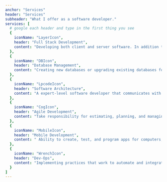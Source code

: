 ```yaml
---
anchor: "Services"
header: "Services"
subheader: "What I offer as a software developer."
services: [
  # google each header and type in the first thing you see
  {
    iconName: "LayerIcon",
    header: "Full Stack Development",
    content: "Developing both client and server software. In addition to mastering HTML and CSS,  also knows how to: Programming a browser  JavaScript, jQuery, & Vue) Program a server (like using PHP/Laravel, Python/Django, & Node/Express)"
  },
  {
    iconName: "DBIcon",
    header: "Database Management",
    content: "Creating new databases or upgrading existing databases for large or small companies. Perform maintenance on databases by organizing, storing and retrieving data. Checking data accessibility and troubleshoot problems with new systems as needed."
  },
  {
    iconName: "LpcodeIcon",
    header: "Software Architecture",
    content: "A expert-level software developer that communicates with businesses and clients to design and execute solutions and can collaborate with a team of software engineers."
  },
  {
    iconName: "CogIcon",
    header: "Agile Development",
    content: "Take responsibility for estimating, planning, and managing all of required tasks and reporting on progress. Offering excellent project management a smaller scale."
  },
  {
    iconName: "MobileIcon",
    header: "Mobile Development",
    content: " Ability to create, test, and program apps for computers, mobile phones, and tablets. Developing mobile apps that can be used on multiple  platforms with using Dart/Flutter or React Native therefore decreasing costs and increase the speed at which apps are developed. "
  },
  {
    iconName: "WrenchIcon",
    header: "Dev-Ops",
    content: "Implementing practices that work to automate and integrate the processes between software development and IT teams, so software can can be built, tested, and released faster and more reliably."
  }
]
---
```

